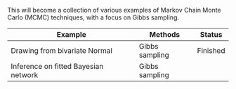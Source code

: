 This will become a collection of various examples of Markov Chain Monte Carlo (MCMC) techniques, with a focus on Gibbs sampling.

| Example                              | Methods                       | Status   |
| ------------------------------------ | ----------------------------- | -------- |
| Drawing from bivariate Normal        | Gibbs sampling                | Finished |
| Inference on fitted Bayesian network | Gibbs sampling                |          |

